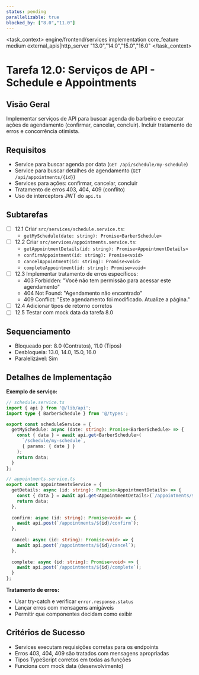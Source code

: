 ```yaml
---
status: pending
parallelizable: true
blocked_by: ["8.0","11.0"]
---
```


<task_context>
<domain>engine/frontend/services</domain>
<type>implementation</type>
<scope>core_feature</scope>
<complexity>medium</complexity>
<dependencies>external_apis|http_server</dependencies>
<unblocks>"13.0","14.0","15.0","16.0"</unblocks>
</task_context>

# Tarefa 12.0: Serviços de API - Schedule e Appointments

## Visão Geral
Implementar serviços de API para buscar agenda do barbeiro e executar ações de agendamento (confirmar, cancelar, concluir). Incluir tratamento de erros e concorrência otimista.

## Requisitos
- Service para buscar agenda por data (`GET /api/schedule/my-schedule`)
- Service para buscar detalhes de agendamento (`GET /api/appointments/{id}`)
- Services para ações: confirmar, cancelar, concluir
- Tratamento de erros 403, 404, 409 (conflito)
- Uso de interceptors JWT do `api.ts`

## Subtarefas
- [ ] 12.1 Criar `src/services/schedule.service.ts`:
  - `getMySchedule(date: string): Promise<BarberSchedule>`
- [ ] 12.2 Criar `src/services/appointments.service.ts`:
  - `getAppointmentDetails(id: string): Promise<AppointmentDetails>`
  - `confirmAppointment(id: string): Promise<void>`
  - `cancelAppointment(id: string): Promise<void>`
  - `completeAppointment(id: string): Promise<void>`
- [ ] 12.3 Implementar tratamento de erros específicos:
  - 403 Forbidden: "Você não tem permissão para acessar este agendamento"
  - 404 Not Found: "Agendamento não encontrado"
  - 409 Conflict: "Este agendamento foi modificado. Atualize a página."
- [ ] 12.4 Adicionar tipos de retorno corretos
- [ ] 12.5 Testar com mock data da tarefa 8.0

## Sequenciamento
- Bloqueado por: 8.0 (Contratos), 11.0 (Tipos)
- Desbloqueia: 13.0, 14.0, 15.0, 16.0
- Paralelizável: Sim

## Detalhes de Implementação

**Exemplo de serviço:**
```typescript
// schedule.service.ts
import { api } from '@/lib/api';
import type { BarberSchedule } from '@/types';

export const scheduleService = {
  getMySchedule: async (date: string): Promise<BarberSchedule> => {
    const { data } = await api.get<BarberSchedule>(
      `/schedule/my-schedule`,
      { params: { date } }
    );
    return data;
  }
};

// appointments.service.ts
export const appointmentsService = {
  getDetails: async (id: string): Promise<AppointmentDetails> => {
    const { data } = await api.get<AppointmentDetails>(`/appointments/${id}`);
    return data;
  },
  
  confirm: async (id: string): Promise<void> => {
    await api.post(`/appointments/${id}/confirm`);
  },
  
  cancel: async (id: string): Promise<void> => {
    await api.post(`/appointments/${id}/cancel`);
  },
  
  complete: async (id: string): Promise<void> => {
    await api.post(`/appointments/${id}/complete`);
  }
};
```

**Tratamento de erros:**
- Usar try-catch e verificar `error.response.status`
- Lançar erros com mensagens amigáveis
- Permitir que componentes decidam como exibir

## Critérios de Sucesso
- Services executam requisições corretas para os endpoints
- Erros 403, 404, 409 são tratados com mensagens apropriadas
- Tipos TypeScript corretos em todas as funções
- Funciona com mock data (desenvolvimento)
